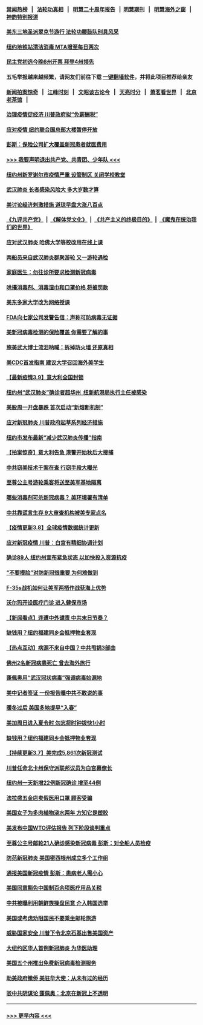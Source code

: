 #### [禁闻热榜](热点新闻.md?=0)  &nbsp;&nbsp;|&nbsp;&nbsp; [法轮功真相](https://github.com/gfw-breaker/truth/blob/master/README.md?=0) &nbsp;&nbsp;|&nbsp;&nbsp; [明慧二十周年报告](https://github.com/gfw-breaker/mh-reports/blob/master/README.md?=0) &nbsp;&nbsp;|&nbsp;&nbsp;[明慧期刊](https://github.com/gfw-breaker/mh-qikan) &nbsp;&nbsp;|&nbsp;&nbsp; [明慧海外之窗](https://github.com/gfw-breaker/mh-news/blob/master/README.md?=0) &nbsp;&nbsp;|&nbsp;&nbsp; [神韵特别报道](https://github.com/gfw-breaker/mh-news/blob/master/shenyun.md?=0)
#### [美东三地圣派翠克节游行  法轮功腰鼓队别具风采](../pages/nsc412/n11931646.md?t=03111831) 
#### [纽约地铁站清洁消毒  MTA增至每日两次](../pages/nsc412/n11931570.md?t=03111831) 
#### [民主党初选今晚6州开票 拜登4州领先](../pages/nsc412/n11931114.md?t=03111831) 
#### 五毛举报越来越频繁，请网友们前往下载 [一键翻墙软件](https://github.com/gfw-breaker/ssr-accounts)，并将此项目推荐给亲友
#### [新闻拍案惊奇](https://github.com/gfw-breaker/banned-news/blob/master/pages/link4.md) &nbsp;&nbsp;|&nbsp;&nbsp; [江峰时刻](https://github.com/gfw-breaker/banned-news/blob/master/pages/link4.md) &nbsp;&nbsp;|&nbsp;&nbsp; [文昭谈古论今](https://github.com/gfw-breaker/banned-news/blob/master/pages/link4.md) &nbsp;&nbsp;|&nbsp;&nbsp; [天亮时分](https://github.com/gfw-breaker/banned-news/blob/master/pages/link4.md) &nbsp;&nbsp;|&nbsp;&nbsp; [萧茗看世界](https://github.com/gfw-breaker/banned-news/blob/master/pages/link4.md) &nbsp;&nbsp;|&nbsp;&nbsp; [北京老茶馆](https://github.com/gfw-breaker/banned-news/blob/master/pages/link4.md) &nbsp;&nbsp;|&nbsp;&nbsp; 
#### [治理疫情促经济 川普政府拟“免薪酬税”](../pages/nsc412/n11931088.md?t=03111831) 
#### [应对疫情 纽约联合国总部大楼暂停开放](../pages/nsc412/n11930658.md?t=03111831) 
#### [彭斯：保险公司扩大覆盖新冠患者就医费用](../pages/nsc412/n11930726.md?t=03111831) 
#### [>>> 我要声明退出共产党、共青团、少年队 <<<](https://github.com/begood0513/goodnews/blob/master/quit/letter.md) 
#### [纽约州新罗谢尔市疫情严重  设管制区 关闭学校教堂](../pages/nsc412/n11930740.md?t=03111831) 
#### [武汉肺炎 长者感染风险大 多大岁数才算](../pages/nsc412/n11930449.md?t=03111831) 
#### [美讨论经济刺激措施 道琼早盘大涨八百点](../pages/nsc412/n11930191.md?t=03111831) 
#### [《九评共产党》](https://github.com/begood0513/9ping.md/blob/master/README.md) &nbsp;|&nbsp; [《解体党文化》](../../../../jtdwh.md/blob/master/README.md)  &nbsp;|&nbsp; [《共产主义的终极目的》](../../../../gczydzjmd.md/blob/master/README.md) &nbsp;|&nbsp; [《魔鬼在统治我们的世界》](../../../../mgztzwmdsj.md/blob/master/README.md) 
#### [应对武汉肺炎 哈佛大学等校改用在线上课](../pages/nsc412/n11930193.md?t=03111831) 
#### [两船员来自武汉肺炎群聚游轮 又一游轮遇检](../pages/nsc412/n11929594.md?t=03111831) 
#### [家庭医生：勿往诊所要求检测新冠病毒](../pages/nsc412/n11928883.md?t=03111831) 
#### [哄擡消毒剂、消毒湿巾和口罩价格  将被罚款](../pages/nsc412/n11928907.md?t=03111831) 
#### [美东多家大学改为网络授课](../pages/nsc412/n11928896.md?t=03111831) 
#### [FDA向七家公司发警告信：声称可防病毒无证据](../pages/nsc412/n11928912.md?t=03111831) 
#### [美新冠病毒检测的保险覆盖 你需要了解的事](../pages/nsc412/n11928755.md?t=03111831) 
#### [旅美武大博士流泪呐喊：拆掉防火墙 还原真相](../pages/nsc412/n11928097.md?t=03111831) 
#### [美CDC首发指南 建议大学召回海外美学生](../pages/nsc412/n11928060.md?t=03111831) 
#### [【最新疫情3.9】意大利全国封锁](../pages/nsc412/n11925735.md?t=03111831) 
#### [纽约州“武汉肺炎”确诊者超华州  纽新航港局执行主任被感染](../pages/nsc412/n11927714.md?t=03111831) 
#### [美股周一开盘暴跌 首次启动“新熔断机制”](../pages/nsc412/n11927447.md?t=03111831) 
#### [应对新冠肺炎 川普政府起草系列经济措施](../pages/nsc412/n11927327.md?t=03111831) 
#### [纽约市发布最新“减少武汉肺炎传播”指南](../pages/nsc412/n11926234.md?t=03111831) 
#### [【拍案惊奇】意大利告急 港警开始秋后大搜捕](../pages/nsc412/n11926063.md?t=03111831) 
#### [中共窃美技术千案在查 行窃手段大曝光](../pages/nsc412/n11874117.md?t=03111831) 
#### [至尊公主号游轮乘客将送至美军基地隔离](../pages/nsc412/n11925689.md?t=03111831) 
#### [哪些消毒剂可杀新冠病毒？ 美环境署有清单](../pages/nsc412/n11923343.md?t=03111831) 
#### [中共靠谎言生存 9大审查机构被美专家点名](../pages/nsc412/n11925444.md?t=03111831) 
#### [【疫情更新3.8】全球疫情数据统计更新](../pages/nsc412/n11923562.md?t=03111831) 
#### [应对新冠疫情 川普：白宫有精细协调计划](../pages/nsc412/n11925128.md?t=03111831) 
#### [确诊89人  纽约州宣布紧急状态  以加快投入资源抗疫](../pages/nsc412/n11925077.md?t=03111831) 
#### [“不要摸脸”对防新冠很重要 为何难做到](../pages/nsc412/n11916113.md?t=03111831) 
#### [F-35s战机如何让美军两栖作战获海上优势](../pages/nsc412/n11896520.md?t=03111831) 
#### [沃尔玛开设医疗门诊 进入健保市场](../pages/nsc412/n11923534.md?t=03111831) 
#### [【新闻看点】连遭中外谴责 中共末日节奏？](../pages/nsc412/n11923402.md?t=03111831) 
#### [缺钱用？纽约福建同乡会抵押物业套现](../pages/nsc412/n11923090.md?t=03111831) 
#### [【热点互动】病源不来自中国？中共甩锅3部曲](../pages/nsc412/n11923404.md?t=03111831) 
#### [佛州2名新冠病患死亡 曾去海外旅行](../pages/nsc412/n11923309.md?t=03111831) 
#### [蓬佩奥用“武汉冠状病毒”强调病毒始源地](../pages/nsc412/n11923252.md?t=03111831) 
#### [美中记者签证 一份报告曝中共不敢说的事](../pages/nsc412/n11923242.md?t=03111831) 
#### [暖冬过后 美国多地提早“入春”](../pages/nsc412/n11923232.md?t=03111831) 
#### [美加周日进入夏令时 勿忘将时钟拨快1小时](../pages/nsc412/n11923222.md?t=03111831) 
#### [缺钱用？纽约福建同乡会抵押物业套现](../pages/nsc412/n11921870.md?t=03111831) 
#### [【持续更新3.7】美完成5,861次新冠测试](../pages/nsc412/n11921647.md?t=03111831) 
#### [川普任命北卡州保守派联邦议员为白宫幕僚长](../pages/nsc412/n11922507.md?t=03111831) 
#### [纽约州一天新增22例新冠确诊  增至44例](../pages/nsc412/n11922043.md?t=03111831) 
#### [法拉盛五金店卖假医用口罩  顾客受骗](../pages/nsc412/n11922036.md?t=03111831) 
#### [美国女子为多肉植物浇水两年 方知它是塑胶](../pages/nsc412/n11921742.md?t=03111831) 
#### [美发布中国WTO评估报告 列下阶段谈判重点](../pages/nsc412/n11921572.md?t=03111831) 
#### [至尊公主号邮轮21人确诊感染新冠病毒   彭斯：对全船人员检疫](../pages/nsc412/n11921909.md?t=03111831) 
#### [防范新冠肺炎 美国密西根州成立多个工作组](../pages/nsc412/n11921740.md?t=03111831) 
#### [通报美国新冠疫情 彭斯：患病老人需小心](../pages/nsc412/n11921714.md?t=03111831) 
#### [美国同意豁免中国制百余项医疗用品关税](../pages/nsc412/n11921400.md?t=03111831) 
#### [中共被曝利用朝鲜族操盘民意 介入韩国选举](../pages/nsc412/n11921006.md?t=03111831) 
#### [美国或考虑劝阻国民不要乘坐邮轮旅游](../pages/nsc412/n11921247.md?t=03111831) 
#### [威胁国家安全 川普下令北京石基出售美国资产](../pages/nsc412/n11921036.md?t=03111831) 
#### [大纽约区华人首例新冠肺炎  为华医助理](../pages/nsc412/n11921110.md?t=03111831) 
#### [美国五个州推出免费新冠病毒检测服务](../pages/nsc412/n11921001.md?t=03111831) 
#### [助美政府撤侨 美驻华大使：从未有过的经历](../pages/nsc412/n11920832.md?t=03111831) 
#### [驳中共阴谋论 蓬佩奥：北京在新冠上不透明](../pages/nsc412/n11920846.md?t=03111831) 

----
#### [ >>> 更早内容 <<< ](../indexes/nsc412-earlier.md)

